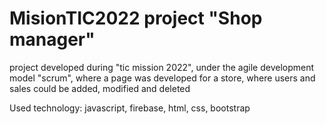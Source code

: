 # MisionTIC2022 project "Shop manager"
project developed during "tic mission 2022", under the agile development model "scrum", where a page was developed for a store, where users and sales could be added, modified and deleted

Used technology:
javascript, firebase, html, css, bootstrap

